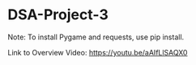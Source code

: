 # DSA-Project-3

Note: To install Pygame and requests, use pip install.

Link to Overview Video:
https://youtu.be/aAIfLlSAQX0
